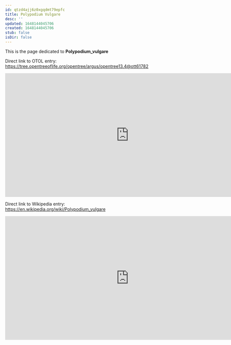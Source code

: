 ```yaml
---
id: qtzd4ajj6z0xgqdmt79epfc
title: Polypodium Vulgare
desc: ''
updated: 1648144045706
created: 1648144045706
stub: false
isDir: false
---
```

This is the page dedicated to **Polypodium_vulgare**


Direct link to OTOL entry: https://tree.opentreeoflife.org/opentree/argus/opentree13.4@ott61782



<html>
    <body>
    <iframe src="https://tree.opentreeoflife.org/opentree/argus/opentree13.4@ott61782"
    width="800" height="400" frameborder="0" allowfullscreen> </iframe>
    </body>
</html>
    


Direct link to Wikipedia entry: https://en.wikipedia.org/wiki/Polypodium_vulgare



<html>
    <body>
    <iframe src="https://en.wikipedia.org/wiki/Polypodium_vulgare"
    width="800" height="400" frameborder="0" allowfullscreen> </iframe>
    </body>
</html>
    
